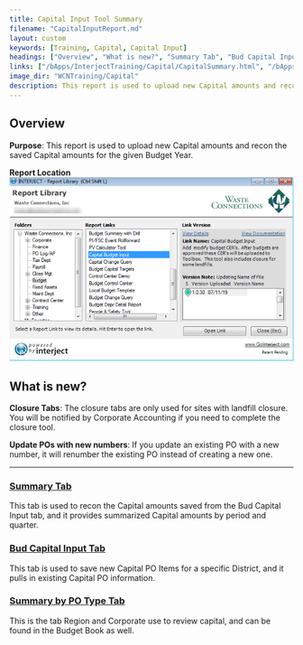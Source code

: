 ```yaml
---
title: Capital Input Tool Summary
filename: "CapitalInputReport.md"
layout: custom
keywords: [Training, Capital, Capital Input]
headings: ["Overview", "What is new?", "Summary Tab", "Bud Capital Input Tab", "Summary by PO Type Tab"]
links: ["/bApps/InterjectTraining/Capital/CapitalSummary.html", "/bApps/InterjectTraining/Capital/CapitalInput.html", "/bApps/InterjectTraining/Capital/CapitalSummaryPOType.html"]
image_dir: "WCNTraining/Capital"
description: This report is used to upload new Capital amounts and recon the saved Capital amounts for the given Budget Year.
---
```


## Overview

**Purpose**:  This report is used to upload new Capital amounts and recon the saved Capital amounts for the given Budget Year.

**Report Location**<br>
![](/images/WCNTraining/Capital/CapitalBudgetInput_ReportLibrary.png)

## What is new?

**Closure Tabs**:
The closure tabs are only used for sites with landfill closure. You will be notified by Corporate Accounting if you need to complete the closure tool.

**Update POs with new numbers**:
If you update an existing PO with a new number, it will renumber the existing PO instead of creating a new one.

___
### [Summary Tab](/bApps/InterjectTraining/Capital/CapitalSummary.html)

This tab is used to recon the Capital amounts saved from the Bud Capital Input tab, and it provides summarized Capital amounts by period and quarter.

### [Bud Capital Input Tab](/bApps/InterjectTraining/Capital/CapitalInput.html)

This tab is used to save new Capital PO Items for a specific District, and it pulls in existing Capital PO information.

### [Summary by PO Type Tab](/bApps/InterjectTraining/Capital/CapitalSummaryPOType.html)

This is the tab Region and Corporate use to review capital, and can be found in the Budget Book as well.
